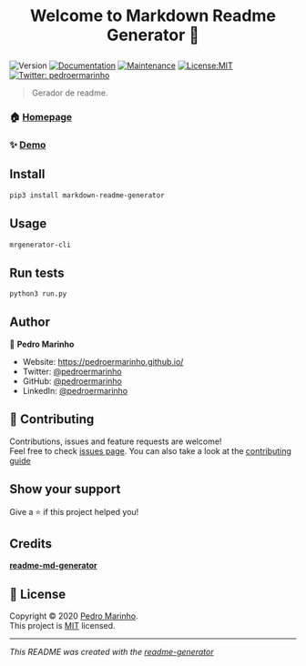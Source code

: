 <h1 align="center">

Welcome to Markdown Readme Generator 👋

</h1>
<p>
<img alt="Version" src="https://img.shields.io/badge/version-0.1.3-blue.svg?cacheSeconds=2592000" />
<a href="https://github.com/pedroermarinho/markdown-readme-generator#readme" target="_blank"><img alt="Documentation" src="https://img.shields.io/badge/documentation-yes-brightgreen.svg" /></a>
<a href="https://github.com/pedroermarinho/markdown-readme-generator/graphs/commit-activity" target="_blank"><img alt="Maintenance" src="https://img.shields.io/badge/Maintained%3F-yes-green.svg" /></a>
<a href="https://github.com/pedroermarinho/markdown-readme-generator/blob/master/LICENSE" target="_blank"><img alt="License:MIT" src="https://img.shields.io/badge/License-MIT-yellow.svg" /></a>
<a href="https://twitter.com/pedroermarinho" target="_blank"><img alt="Twitter: pedroermarinho" src="https://img.shields.io/twitter/follow/pedroermarinho.svg?style=social" /></a>
</p>

> Gerador de readme.
### 🏠 [Homepage](https://github.com/pedroermarinho/markdown-readme-generator#readme)
### ✨ [Demo](https://github.com/pedroermarinho/markdown-readme-generator#readme)
## Install
```sh
pip3 install markdown-readme-generator

```

## Usage
```sh
mrgenerator-cli

```

## Run tests
```sh
python3 run.py

```

## Author
👤 **Pedro Marinho**
* Website: https://pedroermarinho.github.io/
* Twitter: [@pedroermarinho](https://twitter.com/pedroermarinho)
* GitHub: [@pedroermarinho](https://github.com/{github_username})
* LinkedIn: [@pedroermarinho](https://linkedin.com/in/{author_linkedin_username})



## 🤝 Contributing
Contributions, issues and feature requests are welcome!<br />Feel free to check [issues page](https://github.com/pedroermarinho/markdown-readme-generator/issues). You can also take a look at the [contributing guide](https://github.com/pedroermarinho/markdown-readme-generator/blob/master/CONTRIBUTING.md)
## Show your support
Give a ⭐️ if this project helped you!
## Credits
**[readme-md-generator](https://github.com/kefranabg/readme-md-generator)**
## 📝 License

Copyright © 2020 [Pedro Marinho](https://github.com/pedroermarinho ).<br/>
This project is [MIT](https://github.com/pedroermarinho/markdown-readme-generator/blob/master/LICENSE) licensed.

---
_This README was created with the [readme-generator](https://github.com/pedroermarinho/readme-generator)_